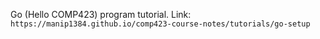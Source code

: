 Go (Hello COMP423) program tutorial. Link: `https://manip1384.github.io/comp423-course-notes/tutorials/go-setup`
